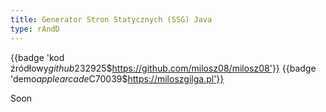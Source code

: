 ```yaml
---
title: Generator Stron Statycznych (SSG) Java
type: rAndD
---
```


{{badge 'kod źródłowy$github$232925$https://github.com/milosz08/milosz08'}}
{{badge 'demo$applearcade$C70039$https://miloszgilga.pl'}}

Soon
